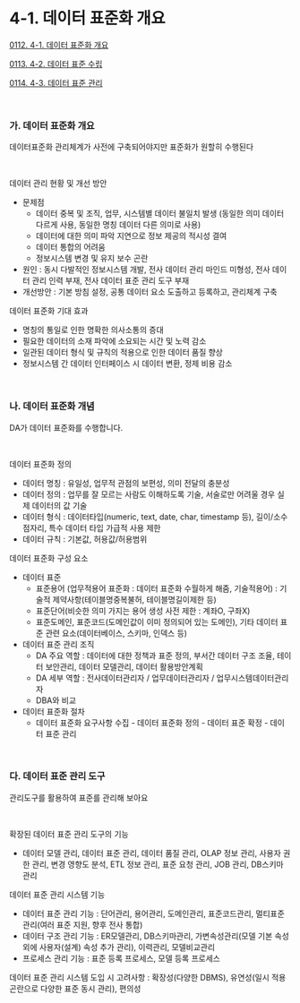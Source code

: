 # 4-1. 데이터 표준화 개요

<p> <a href="./study_0112.html">0112. 4-1. 데이터 표준화 개요</a> </p>
<p> <a href="./study_0113.html">0113. 4-2. 데이터 표준 수립</a> </p>
<p> <a href="./study_0114.html">0114. 4-3. 데이터 표준 관리</a> </p>

<br>


### **가. 데이터 표준화 개요** 

데이터표준화 관리체계가 사전에 구축되어야지만 표준화가 원할히 수행된다 

<br>

데이터 관리 현황 및 개선 방안
- 문제점
  - 데이터 중복 및 조직, 업무, 시스템별 데이터 불일치 발생 (동일한 의미 데이터 다르게 사용, 동일한 명칭 데이터 다른 의미로 사용)
  - 데이터에 대한 의미 파악 지연으로 정보 제공의 적시성 결여
  - 데이터 통합의 어려움
  - 정보시스템 변경 및 유지 보수 곤란
- 원인 : 동시 다발적인 정보시스템 개발, 전사 데이터 관리 마인드 미형성, 전사 데이터 관리 인력 부재, 전사 데이터 표준 관리 도구 부재
- 개선방안 : 기본 방침 설정, 공통 데이터 요소 도출하고 등록하고, 관리체계 구축

데이터 표준화 기대 효과
- 명칭의 통일로 인한 명확한 의사소통의 증대
- 필요한 데이터의 소재 파악에 소요되는 시간 및 노력 감소
- 일관된 데이터 형식 및  규칙의 적용으로 인한 데이터 품질 향상
- 정보시스템 간  데이터 인터페이스 시  데이터 변환, 정제 비용 감소

<br>


### **나. 데이터 표준화 개념** 

DA가 데이터 표준화를 수행합니다.

<br>

데이터 표준화 정의
- 데이터 명칭 : 유일성, 업무적 관점의 보편성, 의미 전달의 충분성
- 데이터 정의 : 업무를 잘 모르는 사람도 이해하도록 기술, 서술로만 어려울 경우 실제 데이터의 값 기술
- 데이터 형식 : 데이터타입(numeric, text, date, char, timestamp 등), 길이/소수점자리, 특수 데이터 타입 가급적 사용 제한
- 데이터 규칙 : 기본값, 허용값/허용범위

데이터 표준화 구성 요소
- 데이터 표준
  - 표준용어 (업무적용어 표준화 : 데이터 표준화 수월하게 해줌, 기술적용어) : 기술적 제약사항(테이블명중복불허, 테이블명길이제한 등)
  - 표준단어(비슷한 의미 가지는 용어 생성 사전 제한 : 계좌O, 구좌X)
  - 표준도메인, 표준코드(도메인값이 이미 정의되어 있는 도메인), 기타 데이터 표준 관련 요소(데이터베이스, 스키마, 인덱스 등)
- 데이터 표준 관리 조직
  - DA 주요 역할 : 데이터에 대한 정책과 표준 정의, 부서간 데이터 구조 조율, 테이터 보안관리, 데이터 모델관리, 데이터 활용방안계획
  - DA 세부 역할 : 전사데이터관리자 / 업무데이터관리자 / 업무시스템데이터관리자
  - DBA와 비교
- 데이터 표준화 절차
  - 데이터 표준화 요구사항 수집 - 데이터 표준화 정의 - 데이터 표준 확정 - 데이터 표준 관리

<br>


### **다. 데이터 표준 관리 도구** 

관리도구를 활용하여 표준를 관리해 보아요

<br>

확장된 데이터 표준 관리 도구의 기능
- 데이터 모델 관리, 데이터 표준 관리, 데이터 품질 관리, OLAP 정보 관리, 사용자 권한 관리, 변경 영향도 분석, ETL 정보 관리, 표준 요청 관리, JOB 관리, DB스키마 관리

데이터 표준 관리 시스템 기능
- 데이터 표준 관리 기능 : 단어관리, 용어관리, 도메인관리, 표준코드관리, 멀티표준관리(여러 표준 지원, 향후 전사 통합)
- 데이터 구조 관리 기능 : ER모델관리, DB스키마관리, 가변속성관리(모델 기본 속성 외에 사용자(설계) 속성 추가 관리), 이력관리, 모델비교관리
- 프로세스 관리 기능 : 표준 등록 프로세스, 모델 등록 프로세스

데이터 표준 관리 시스템 도입 시 고려사항 : 확장성(다양한 DBMS), 유연성(일시 적용 곤란으로 다양한 표준 동시 관리), 편의성
